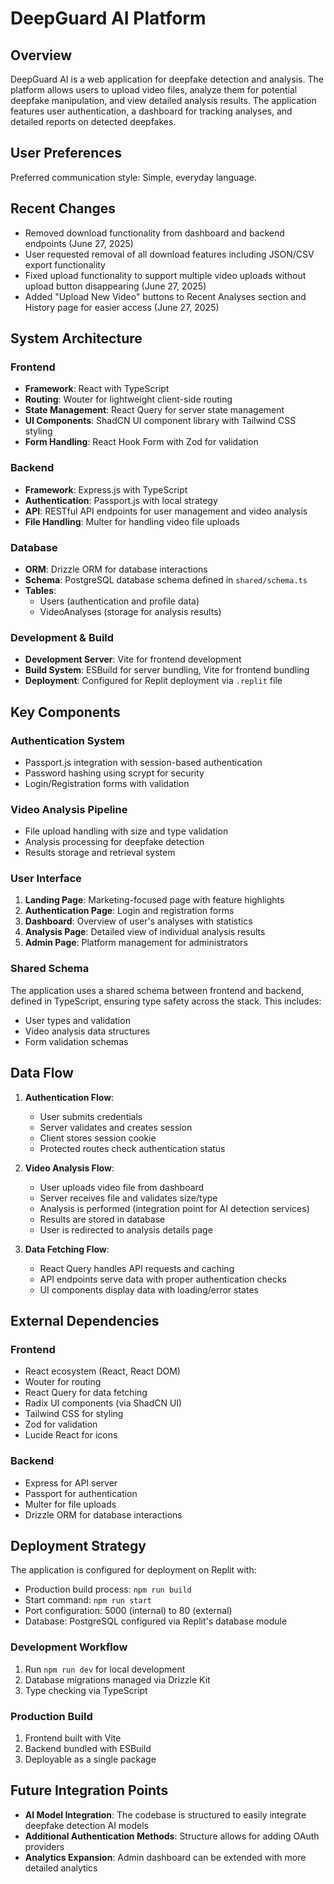 # DeepGuard AI Platform

## Overview
DeepGuard AI is a web application for deepfake detection and analysis. The platform allows users to upload video files, analyze them for potential deepfake manipulation, and view detailed analysis results. The application features user authentication, a dashboard for tracking analyses, and detailed reports on detected deepfakes.

## User Preferences
Preferred communication style: Simple, everyday language.

## Recent Changes
- Removed download functionality from dashboard and backend endpoints (June 27, 2025)
- User requested removal of all download features including JSON/CSV export functionality
- Fixed upload functionality to support multiple video uploads without upload button disappearing (June 27, 2025)
- Added "Upload New Video" buttons to Recent Analyses section and History page for easier access (June 27, 2025)

## System Architecture

### Frontend
- **Framework**: React with TypeScript
- **Routing**: Wouter for lightweight client-side routing
- **State Management**: React Query for server state management
- **UI Components**: ShadCN UI component library with Tailwind CSS styling
- **Form Handling**: React Hook Form with Zod for validation

### Backend
- **Framework**: Express.js with TypeScript
- **Authentication**: Passport.js with local strategy
- **API**: RESTful API endpoints for user management and video analysis
- **File Handling**: Multer for handling video file uploads

### Database
- **ORM**: Drizzle ORM for database interactions
- **Schema**: PostgreSQL database schema defined in `shared/schema.ts`
- **Tables**: 
  - Users (authentication and profile data)
  - VideoAnalyses (storage for analysis results)

### Development & Build
- **Development Server**: Vite for frontend development
- **Build System**: ESBuild for server bundling, Vite for frontend bundling
- **Deployment**: Configured for Replit deployment via `.replit` file

## Key Components

### Authentication System
- Passport.js integration with session-based authentication
- Password hashing using scrypt for security
- Login/Registration forms with validation

### Video Analysis Pipeline
- File upload handling with size and type validation
- Analysis processing for deepfake detection
- Results storage and retrieval system

### User Interface
1. **Landing Page**: Marketing-focused page with feature highlights
2. **Authentication Page**: Login and registration forms
3. **Dashboard**: Overview of user's analyses with statistics
4. **Analysis Page**: Detailed view of individual analysis results
5. **Admin Page**: Platform management for administrators

### Shared Schema
The application uses a shared schema between frontend and backend, defined in TypeScript, ensuring type safety across the stack. This includes:
- User types and validation
- Video analysis data structures
- Form validation schemas

## Data Flow

1. **Authentication Flow**:
   - User submits credentials
   - Server validates and creates session
   - Client stores session cookie
   - Protected routes check authentication status

2. **Video Analysis Flow**:
   - User uploads video file from dashboard
   - Server receives file and validates size/type
   - Analysis is performed (integration point for AI detection services)
   - Results are stored in database
   - User is redirected to analysis details page

3. **Data Fetching Flow**:
   - React Query handles API requests and caching
   - API endpoints serve data with proper authentication checks
   - UI components display data with loading/error states

## External Dependencies

### Frontend
- React ecosystem (React, React DOM)
- Wouter for routing
- React Query for data fetching
- Radix UI components (via ShadCN UI)
- Tailwind CSS for styling
- Zod for validation
- Lucide React for icons

### Backend
- Express for API server
- Passport for authentication
- Multer for file uploads
- Drizzle ORM for database interactions

## Deployment Strategy

The application is configured for deployment on Replit with:
- Production build process: `npm run build`
- Start command: `npm run start`
- Port configuration: 5000 (internal) to 80 (external)
- Database: PostgreSQL configured via Replit's database module

### Development Workflow
1. Run `npm run dev` for local development
2. Database migrations managed via Drizzle Kit
3. Type checking via TypeScript

### Production Build
1. Frontend built with Vite
2. Backend bundled with ESBuild
3. Deployable as a single package

## Future Integration Points

- **AI Model Integration**: The codebase is structured to easily integrate deepfake detection AI models
- **Additional Authentication Methods**: Structure allows for adding OAuth providers
- **Analytics Expansion**: Admin dashboard can be extended with more detailed analytics